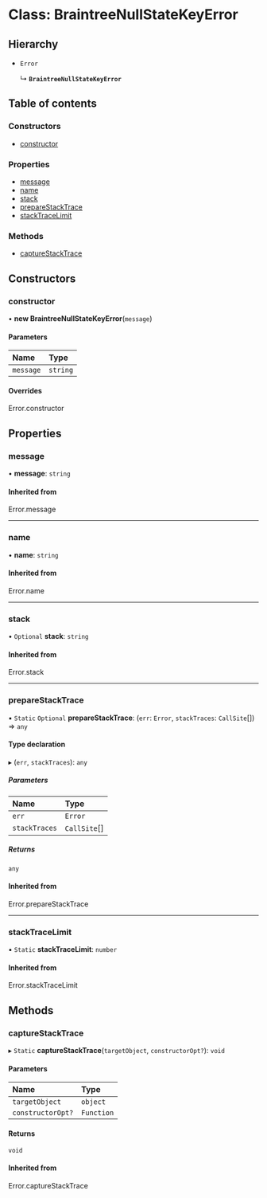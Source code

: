 # Class: BraintreeNullStateKeyError

## Hierarchy

- `Error`

  ↳ **`BraintreeNullStateKeyError`**

## Table of contents

### Constructors

- [constructor](BraintreeNullStateKeyError.md#constructor)

### Properties

- [message](BraintreeNullStateKeyError.md#message)
- [name](BraintreeNullStateKeyError.md#name)
- [stack](BraintreeNullStateKeyError.md#stack)
- [prepareStackTrace](BraintreeNullStateKeyError.md#preparestacktrace)
- [stackTraceLimit](BraintreeNullStateKeyError.md#stacktracelimit)

### Methods

- [captureStackTrace](BraintreeNullStateKeyError.md#capturestacktrace)

## Constructors

### constructor

• **new BraintreeNullStateKeyError**(`message`)

#### Parameters

| Name | Type |
| :------ | :------ |
| `message` | `string` |

#### Overrides

Error.constructor

## Properties

### message

• **message**: `string`

#### Inherited from

Error.message

___

### name

• **name**: `string`

#### Inherited from

Error.name

___

### stack

• `Optional` **stack**: `string`

#### Inherited from

Error.stack

___

### prepareStackTrace

▪ `Static` `Optional` **prepareStackTrace**: (`err`: `Error`, `stackTraces`: `CallSite`[]) => `any`

#### Type declaration

▸ (`err`, `stackTraces`): `any`

##### Parameters

| Name | Type |
| :------ | :------ |
| `err` | `Error` |
| `stackTraces` | `CallSite`[] |

##### Returns

`any`

#### Inherited from

Error.prepareStackTrace

___

### stackTraceLimit

▪ `Static` **stackTraceLimit**: `number`

#### Inherited from

Error.stackTraceLimit

## Methods

### captureStackTrace

▸ `Static` **captureStackTrace**(`targetObject`, `constructorOpt?`): `void`

#### Parameters

| Name | Type |
| :------ | :------ |
| `targetObject` | `object` |
| `constructorOpt?` | `Function` |

#### Returns

`void`

#### Inherited from

Error.captureStackTrace
